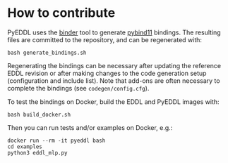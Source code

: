 # How to contribute

PyEDDL uses the [binder](https://github.com/RosettaCommons/binder) tool to
generate [pybind11](https://github.com/pybind/pybind11) bindings. The
resulting files are committed to the repository, and can be regenerated with:

```
bash generate_bindings.sh
```

Regenerating the bindings can be necessary after updating the reference EDDL
revision or after making changes to the code generation setup (configuration
and include list). Note that add-ons are often necessary to complete the
bindings (see `codegen/config.cfg`).

To test the bindings on Docker, build the EDDL and PyEDDL images with:

```
bash build_docker.sh
```

Then you can run tests and/or examples on Docker, e.g.:

```
docker run --rm -it pyeddl bash
cd examples
python3 eddl_mlp.py
```

